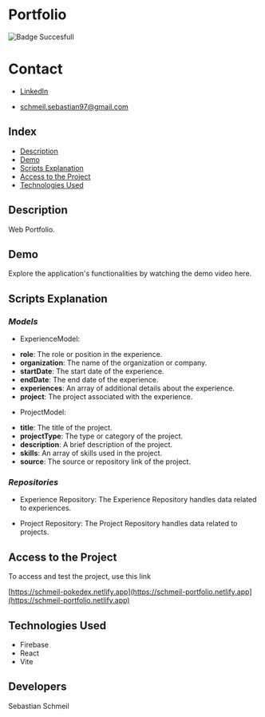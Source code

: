 # **Portfolio**

![Badge Succesfull](https://img.shields.io/badge/STATUS-FINALIZED-green)

# Contact
* [LinkedIn](https://www.linkedin.com/in/sebastian-schmeil/)

* schmeil.sebastian97@gmail.com

## Index

- [Description](#description)
- [Demo](#demo)
- [Scripts Explanation](#scripts-explanation)
- [Access to the Project](#access-to-the-project)
- [Technologies Used](#technologies-used)

## Description
Web Portfolio.

## Demo
Explore the application's functionalities by watching the demo video here.

## Scripts Explanation
### ***Models***
* ExperienceModel:

- **role**: The role or position in the experience.
- **organization**: The name of the organization or company.
- **startDate**: The start date of the experience.
- **endDate**: The end date of the experience.
- **experiences**: An array of additional details about the experience.
- **project**: The project associated with the experience.
  
* ProjectModel: 

- **title**: The title of the project.
- **projectType**: The type or category of the project.
- **description**: A brief description of the project.
- **skills**: An array of skills used in the project.
- **source**: The source or repository link of the project.

### ***Repositories***
* Experience Repository: The Experience Repository handles data related to experiences.

* Project Repository: The Project Repository handles data related to projects.


## Access to the Project

To access and test the project, use this link

[https://schmeil-pokedex.netlify.app](https://schmeil-portfolio.netlify.app](https://schmeil-portfolio.netlify.app)

## Technologies Used
+ Firebase
+ React
+ Vite

## Developers
Sebastian Schmeil
